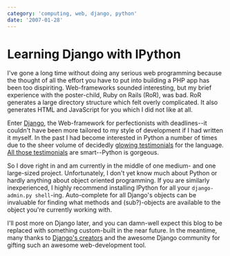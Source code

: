 ```yaml
---
category: 'computing, web, django, python'
date: '2007-01-28'
---
```


Learning Django with IPython
============================

I\'ve gone a long time without doing any serious web programming because
the thought of all the effort you have to put into building a PHP app
has been too dispiriting. Web-frameworks sounded interesting, but my
brief experience with the poster-child, Ruby on Rails (RoR), was bad.
RoR generates a large directory structure which felt overly complicated.
It also generates HTML and JavaScript for you which I did not like at
all.

Enter [Django](http://www.djangoproject.com/), the Web-framework for
perfectionists with deadlines\--it couldn\'t have been more tailored to
my style of development if I had written it myself. In the past I had
become interested in Python a number of times due to the sheer volume of
decidedly [glowing
testimonials](http://www.linuxjournal.com/article/3882) for the
language. [All those testimonials](http://www.python.org/about/success/)
are smart\--Python is gorgeous.

So I dove right in and am currently in the middle of one medium- and one
large-sized project. Unfortunately, I don\'t yet know much about Python
or hardly anything about object oriented programming. If you are
similarly inexperienced, I highly recommend installing IPython for all
your `django- admin.py shell`-ing. Auto-complete for all Django\'s
objects can be invaluable for finding what methods and (sub?)-objects
are available to the object you\'re currently working with.

I\'ll post more on Django later, and you can damn-well expect this blog
to be replaced with something custom-built in the near future. In the
meantime, many thanks to [Django\'s
creators](http://www.djangoproject.com/documentation/faq/#who-s-behind-this)
and the awesome Django community for gifting such an awesome
web-development tool.
